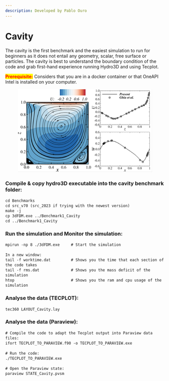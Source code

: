 ```yaml
---
description: Developed by Pablo Ouro
---
```


# Cavity

The cavity is the first benchmark and the easiest simulation to run for beginners as it does not entail any geometry, scalar, free surface or particles. The cavity is best to understand the boundary condition of the code and grab first-hand experience running Hydro3D and using Tecplot.&#x20;

<mark style="color:red;">**Prerequisite:**</mark> <mark style="color:red;"></mark> Considers that you are in a docker container or that OneAPI Intel is installed on your computer.

<figure><img src="../../.gitbook/assets/Ouro_Cont_ValProf.png" alt=""><figcaption></figcaption></figure>

### Compile & copy hydro3D executable into the cavity benchmark folder:

```
cd Benchmarks
cd src_v70 (src_2023 if trying with the newest version)
make -j
cp 3dFDM.exe ../Benchmark1_Cavity
cd ../Benchmark1_Cavity
```

### **Run the simulation and Monitor the simulation:**

```
mpirun -np 8 ./3dFDM.exe     # Start the simulation

In a new window:
tail -f worktime.dat         # Shows you the time that each section of the code takes
tail -f rms.dat              # Shows you the mass deficit of the simulation
htop                         # Shows you the ram and cpu usage of the simulation
```

### Analyse the data (TECPLOT):

```
tec360 LAYOUT_Cavity.lay
```

### Analyse the data (Paraview):

```
# Compile the code to adapt the Tecplot output into Paraview data files:
ifort TECPLOT_TO_PARAVIEW.f90 -o TECPLOT_TO_PARAVIEW.exe

# Run the code:
./TECPLOT_TO_PARAVIEW.exe

# Open the Paraview state:
paraview STATE_Cavity.pvsm
```

